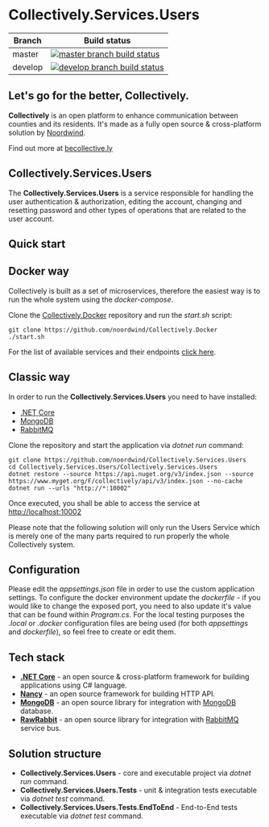 # Collectively.Services.Users

|Branch             |Build status                                                  
|-------------------|-----------------------------------------------------
|master             |[![master branch build status](https://api.travis-ci.org/noordwind/Collectively.Services.Users.svg?branch=master)](https://travis-ci.org/noordwind/Collectively.Services.Users)
|develop            |[![develop branch build status](https://api.travis-ci.org/noordwind/Collectively.Services.Users.svg?branch=develop)](https://travis-ci.org/noordwind/Collectively.Services.Users/branches)

**Let's go for the better, Collectively​​.**
----------------

**Collectively** is an open platform to enhance communication between counties and its residents​. It's made as a fully open source & cross-platform solution by [Noordwind](https://noordwind.com).

Find out more at [becollective.ly](http://becollective.ly)

**Collectively.Services.Users**
----------------

The **Collectively.Services.Users** is a service responsible for handling the user authentication & authorization, editing the account, changing and resetting password and other types of operations that are related to the user account. 

**Quick start**
----------------

## Docker way

Collectively is built as a set of microservices, therefore the easiest way is to run the whole system using the *docker-compose*.

Clone the [Collectively.Docker](https://github.com/noordwind/Collectively.Docker) repository and run the *start.sh* script:

```
git clone https://github.com/noordwind/Collectively.Docker
./start.sh
```

For the list of available services and their endpoints [click here](https://github.com/noordwind/Collectively).

## Classic way

In order to run the **Collectively.Services.Users** you need to have installed:
- [.NET Core](https://dotnet.github.io)
- [MongoDB](https://www.mongodb.com)
- [RabbitMQ](https://www.rabbitmq.com)

Clone the repository and start the application via *dotnet run* command:

```
git clone https://github.com/noordwind/Collectively.Services.Users
cd Collectively.Services.Users/Collectively.Services.Users
dotnet restore --source https://api.nuget.org/v3/index.json --source https://www.myget.org/F/collectively/api/v3/index.json --no-cache
dotnet run --urls "http://*:10002"
```

Once executed, you shall be able to access the service at [http://localhost:10002](http://localhost:10002)

Please note that the following solution will only run the Users Service which is merely one of the many parts required to run properly the whole Collectively system.

**Configuration**
----------------

Please edit the *appsettings.json* file in order to use the custom application settings. To configure the docker environment update the *dockerfile* - if you would like to change the exposed port, you need to also update it's value that can be found within *Program.cs*.
For the local testing purposes the *.local* or *.docker* configuration files are being used (for both *appsettings* and *dockerfile*), so feel free to create or edit them.

**Tech stack**
----------------
- **[.NET Core](https://dotnet.github.io)** - an open source & cross-platform framework for building applications using C# language.
- **[Nancy](http://nancyfx.org)** - an open source framework for building HTTP API.
- **[MongoDB](https://github.com/mongodb/mongo-csharp-driver)** - an open source library for integration with [MongoDB](https://www.mongodb.com) database.
- **[RawRabbit](https://github.com/pardahlman/RawRabbit)** - an open source library for integration with [RabbitMQ](https://www.rabbitmq.com) service bus.

**Solution structure**
----------------
- **Collectively.Services.Users** - core and executable project via *dotnet run* command.
- **Collectively.Services.Users.Tests** - unit & integration tests executable via *dotnet test* command.
- **Collectively.Services.Users.Tests.EndToEnd** - End-to-End tests executable via *dotnet test* command.